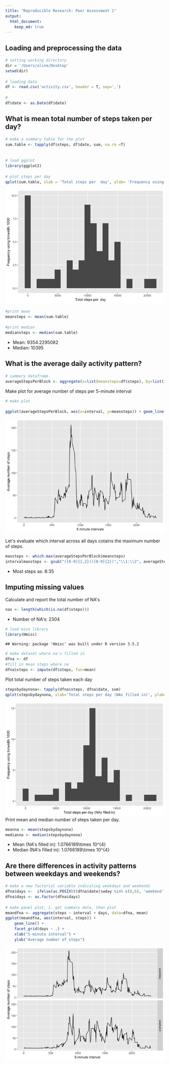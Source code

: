 ```yaml
---
title: "Reproducible Research: Peer Assessment 1"
output:
  html_document: 
    keep_md: true 
---
```




## Loading and preprocessing the data


```r
# setting working directory
dir = '/Users/aline/Desktop'
setwd(dir)

# loading data
df <- read.csv('activity.csv', header = T, sep=',')

#
df$date <- as.Date(df$date)
```


## What is mean total number of steps taken per day?

```r
# make a summary table for the plot
sum.table <- tapply(df$steps, df$date, sum, na.rm =T)


# load ggplot
library(ggplot2)

# plot steps per day
qplot(sum.table, xlab = 'Total steps per  day', ylab= 'Frequency using binwidth 1000', binwidth = 1000)
```

![](PA1_template_files/figure-html/hist-1.png)<!-- -->


```r
#print mean
meansteps <- mean(sum.table)

#print median
mediansteps <- median(sum.table)
```

* Mean: 9354.2295082   
* Median: 10395  


## What is the average daily activity pattern?


```r
# summary dataframe
averageStepsPerBlock <- aggregate(x=list(meansteps=df$steps), by=list(interval=df$interval), FUN= mean,na.rm= T)
```

Make plot for average number of steps per 5-minute interval

```r
# make plot

ggplot(averageStepsPerBlock, aes(x=interval, y=meansteps)) + geom_line() + xlab('5 minute intervals')+ ylab('Average number of steps')
```

![](PA1_template_files/figure-html/plotinterval-1.png)<!-- -->

Let's evaluate which interval across all days cotains the maximum number of steps.


```r
maxsteps <- which.max(averageStepsPerBlock$meansteps)
intervalmaxsteps <- gsub("([0-9]{1,2})([0-9]{2})","\\1:\\2", averageStepsPerBlock[maxsteps,'interval'])
```

* Most steps as: 8:35

## Imputing missing values
Calculate and report the total number of NA's

```r
nas <- length(which(is.na(df$steps)))
```

* Number of NA's: 2304



```r
# load mice library
library(Hmisc)
```

```
## Warning: package 'Hmisc' was built under R version 3.5.2
```

```r
# make dataset where na's filled in
dfna <- df
#fill in mean steps where na
dfna$steps <- impute(df$steps, fun=mean)
```

Plot total number of steps taken each day

```r
stepsbydaynona<- tapply(dfna$steps, dfna$date, sum)
qplot(stepsbydaynona, xlab='Total steps per day (NAs filled in)', ylab='Frequency using binwidth 1000', binwidth=1000)
```

![](PA1_template_files/figure-html/unnamed-chunk-2-1.png)<!-- -->
Print mean and median number of steps taken per day.

```r
meanna <- mean(stepsbydaynona)
medianna <- median(stepsbydaynona)
```

* Mean (NA's filled in): 1.0766189\times 10^{4}
* Median (NA's filled in): 1.0766189\times 10^{4}  


## Are there differences in activity patterns between weekdays and weekends?

```r
# make a new factorial variable indicating weekdays and weekends
dfna$days <-  ifelse(as.POSIXlt(dfna$date)$wday %in% c(0,6), 'weekend', 'weekday')
dfna$days <- as.factor(dfna$days)

# make panel plot, 1. get summary data, then plot
meandfna <- aggregate(steps ~ interval + days, data=dfna, mean)
ggplot(meandfna, aes(interval, steps)) + 
    geom_line() + 
    facet_grid(days ~ .) +
    xlab("5-minute interval") + 
    ylab("Average number of steps")
```

![](PA1_template_files/figure-html/differences-1.png)<!-- -->
